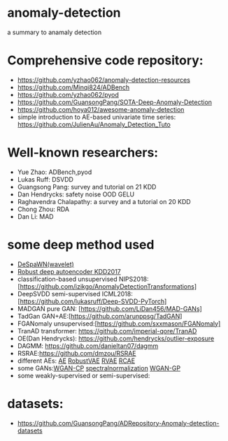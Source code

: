 # anomaly-detection
a summary to anamaly detection  
# Comprehensive code repository:  
- https://github.com/yzhao062/anomaly-detection-resources  
- https://github.com/Minqi824/ADBench  
- https://github.com/yzhao062/pyod  
- https://github.com/GuansongPang/SOTA-Deep-Anomaly-Detection  
- https://github.com/hoya012/awesome-anomaly-detection  
- simple introduction to AE-based univariate time series: https://github.com/JulienAu/Anomaly_Detection_Tuto  

# Well-known researchers:  
- Yue Zhao: ADBench,pyod  
- Lukas Ruff: DSVDD  
- Guangsong Pang:  survey and tutorial on 21 KDD  
- Dan Hendrycks:  safety noise OOD GELU  
- Raghavendra Chalapathy: a survey  and a tutorial on 20 KDD
- Chong Zhou:  RDA    
- Dan Li:  MAD  

# some deep method  used 
- [DeSpaWN(wavelet)](https://github.com/MichauGabriel/DeSpaWN) 
- [Robust deep autoencoder KDD2017](https://github.com/zc8340311/RobustAutoencoder)  
- classification-based unsupervised NIPS2018: [https://github.com/izikgo/AnomalyDetectionTransformations]  
- DeepSVDD semi-supervised ICML2018:[https://github.com/lukasruff/Deep-SVDD-PyTorch]  
- MADGAN pure GAN: [https://github.com/LiDan456/MAD-GANs]   
- TadGan GAN+AE:[https://github.com/arunppsg/TadGAN]  
- FGANomaly unsupervised:[https://github.com/sxxmason/FGANomaly]  
- TranAD transformer: https://github.com/imperial-qore/TranAD  
- OE(Dan Hendrycks): https://github.com/hendrycks/outlier-exposure  
- DAGMM: https://github.com/danieltan07/dagmm  
- RSRAE:https://github.com/dmzou/RSRAE  
- different AEs: [AE](https://github.com/LitoNeo/pytorch-AutoEncoders)  [RobustVAE](https://github.com/huiminren/RobustVAE) [RVAE](https://github.com/HaleAkrami/RVAE) [RCAE](https://github.com/raghavchalapathy/rcae)  
- some GANs:[WGAN-CP](https://github.com/martinarjovsky/WassersteinGAN) [spectralnormalization](https://github.com/christiancosgrove/pytorch-spectral-normalization-gan) [WGAN-GP](https://github.com/caogang/wgan-gp)
- some weakly-supervised or semi-supervised: 

# datasets:  
- https://github.com/GuansongPang/ADRepository-Anomaly-detection-datasets


  
